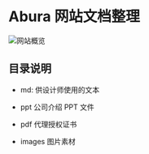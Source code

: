 # Abura 网站文档整理

![网站概览](https://img1.wsimg.com/isteam/ip/c0a65637-b52c-4628-9970-59dcf93bda61/1825026766.jpg/:/cr=t:0%25,l:0%25,w:100%25,h:100%25/rs=w:984,h:724)

## 目录说明

- md: 供设计师使用的文本

- ppt 公司介绍 PPT 文件

- pdf 代理授权证书

- images 图片素材
